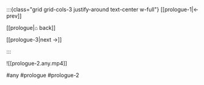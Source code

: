 :::{class="grid grid-cols-3 justify-around text-center w-full"}
[[prologue-1|← prev]]

[[prologue|⌂ back]]

[[prologue-3|next →]]

:::

![[prologue-2.any.mp4]]

#any #prologue #prologue-2

